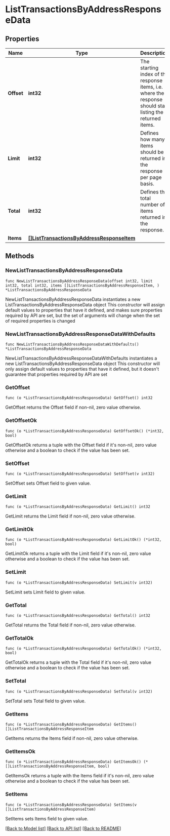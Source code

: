 # ListTransactionsByAddressResponseData

## Properties

Name | Type | Description | Notes
------------ | ------------- | ------------- | -------------
**Offset** | **int32** | The starting index of the response items, i.e. where the response should start listing the returned items. | 
**Limit** | **int32** | Defines how many items should be returned in the response per page basis. | 
**Total** | **int32** | Defines the total number of items returned in the response. | 
**Items** | [**[]ListTransactionsByAddressResponseItem**](ListTransactionsByAddressResponseItem.md) |  | 

## Methods

### NewListTransactionsByAddressResponseData

`func NewListTransactionsByAddressResponseData(offset int32, limit int32, total int32, items []ListTransactionsByAddressResponseItem, ) *ListTransactionsByAddressResponseData`

NewListTransactionsByAddressResponseData instantiates a new ListTransactionsByAddressResponseData object
This constructor will assign default values to properties that have it defined,
and makes sure properties required by API are set, but the set of arguments
will change when the set of required properties is changed

### NewListTransactionsByAddressResponseDataWithDefaults

`func NewListTransactionsByAddressResponseDataWithDefaults() *ListTransactionsByAddressResponseData`

NewListTransactionsByAddressResponseDataWithDefaults instantiates a new ListTransactionsByAddressResponseData object
This constructor will only assign default values to properties that have it defined,
but it doesn't guarantee that properties required by API are set

### GetOffset

`func (o *ListTransactionsByAddressResponseData) GetOffset() int32`

GetOffset returns the Offset field if non-nil, zero value otherwise.

### GetOffsetOk

`func (o *ListTransactionsByAddressResponseData) GetOffsetOk() (*int32, bool)`

GetOffsetOk returns a tuple with the Offset field if it's non-nil, zero value otherwise
and a boolean to check if the value has been set.

### SetOffset

`func (o *ListTransactionsByAddressResponseData) SetOffset(v int32)`

SetOffset sets Offset field to given value.


### GetLimit

`func (o *ListTransactionsByAddressResponseData) GetLimit() int32`

GetLimit returns the Limit field if non-nil, zero value otherwise.

### GetLimitOk

`func (o *ListTransactionsByAddressResponseData) GetLimitOk() (*int32, bool)`

GetLimitOk returns a tuple with the Limit field if it's non-nil, zero value otherwise
and a boolean to check if the value has been set.

### SetLimit

`func (o *ListTransactionsByAddressResponseData) SetLimit(v int32)`

SetLimit sets Limit field to given value.


### GetTotal

`func (o *ListTransactionsByAddressResponseData) GetTotal() int32`

GetTotal returns the Total field if non-nil, zero value otherwise.

### GetTotalOk

`func (o *ListTransactionsByAddressResponseData) GetTotalOk() (*int32, bool)`

GetTotalOk returns a tuple with the Total field if it's non-nil, zero value otherwise
and a boolean to check if the value has been set.

### SetTotal

`func (o *ListTransactionsByAddressResponseData) SetTotal(v int32)`

SetTotal sets Total field to given value.


### GetItems

`func (o *ListTransactionsByAddressResponseData) GetItems() []ListTransactionsByAddressResponseItem`

GetItems returns the Items field if non-nil, zero value otherwise.

### GetItemsOk

`func (o *ListTransactionsByAddressResponseData) GetItemsOk() (*[]ListTransactionsByAddressResponseItem, bool)`

GetItemsOk returns a tuple with the Items field if it's non-nil, zero value otherwise
and a boolean to check if the value has been set.

### SetItems

`func (o *ListTransactionsByAddressResponseData) SetItems(v []ListTransactionsByAddressResponseItem)`

SetItems sets Items field to given value.



[[Back to Model list]](../README.md#documentation-for-models) [[Back to API list]](../README.md#documentation-for-api-endpoints) [[Back to README]](../README.md)


